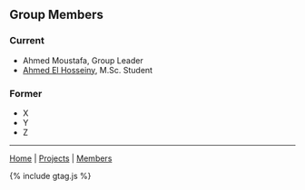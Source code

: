 ## Group Members

### Current
- Ahmed Moustafa, Group Leader
- [Ahmed El Hosseiny](ahmedelhosseiny.md), M.Sc. Student

### Former
- X
- Y
- Z

---
[Home](/) | [Projects](/projects) | [Members](/members)

{% include gtag.js %}
